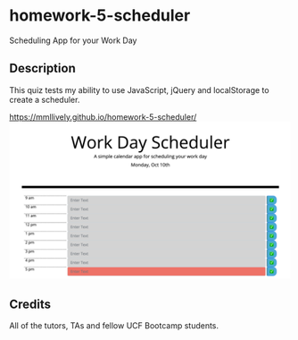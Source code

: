# homework-5-scheduler
Scheduling App for your Work Day

## Description

This quiz tests my ability to use JavaScript, jQuery and localStorage to create a scheduler.

https://mmllively.github.io/homework-5-scheduler/
![alt text](./Screen%20Shot%202022-10-10%20at%205.16.51%20PM.png)

## Credits

All of the tutors, TAs and fellow UCF Bootcamp students.